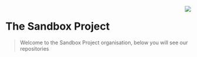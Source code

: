 <img src="https://user-images.githubusercontent.com/98240335/234269982-b28309a1-7ad6-4074-be70-6b260c8d625d.png" align="right" />

# The Sandbox Project
> Welcome to the Sandbox Project organisation, below you will see our repositories

